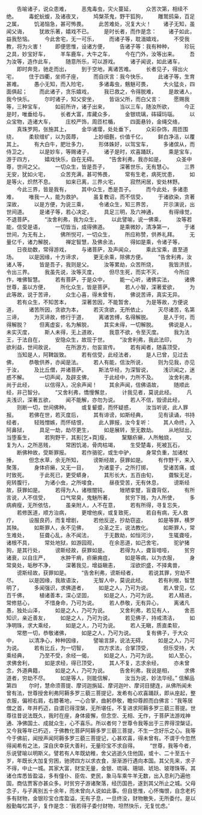 <!-- { "loadSidebar": true } -->
　　告喻诸子，说众患难，
　　恶鬼毒虫，灾火蔓延，
　　众苦次第，相续不绝。
　　毒蛇蚖蝮，及诸夜叉，
　　鸠槃茶鬼，野干狐狗，
　　雕鹫鸱枭，百足之属，
　　饥渴恼急，甚可怖畏。
　　此苦难处，况复大火！
　　诸子无知，虽闻父诲，
　　犹故乐著，嬉戏不已。
　　是时长者，而作是念：
　　诸子如此，益我愁恼。
　　今此舍宅，无一可乐，
　　而诸子等，耽湎嬉戏，
　　不受我教，将为火害！
　　即便思惟，设诸方便，
　　告诸子等：我有种种，
　　珍玩之具，妙宝好车，
　　羊车鹿车，大牛之车，
　　今在门外，汝等出来。
　　吾为汝等，造作此车，
　　随意所乐，可以游戏。
　　诸子闻说，如此诸车，
　　即时奔竞，驰走而出，
　　到于空地，离诸苦难。
　　长者见子，得出火宅，
　　住于四衢，坐师子座，
　　而自庆言：我今快乐，
　　此诸子等，生育甚难。
　　愚小无知，而入险宅，
　　多诸毒虫，魑魅可畏，
　　大火猛炎，四面俱起；
　　而此诸子，贪乐嬉戏，
　　我已救之，令得脱难，
　　是故诸人，我今快乐。
　　尔时诸子，知父安坐，
　　皆诣父所，而白父言：
　　愿赐我等，三种宝车，
　　如前所许，诸子出来，
　　当以三车，随汝所欲，
　　今正是时，唯垂给与。
　　长者大富，库藏众多，
　　金银琉璃，砗磲玛瑙。
　　以众宝物，造诸大车，
　　庄校严饰，周匝栏楯，
　　四面悬铃，金绳交络，
　　真珠罗网，张施其上，
　　金华诸璎，处处垂下，
　　众彩杂饰，周匝围绕，
　　柔软缯纩，以为茵蓐，
　　上妙细氎，价值千亿，
　　鲜白净洁，以覆其上。
　　有大白牛，肥壮多力，
　　形体姝好，以驾宝车，
　　多诸傧从，而侍卫之。
　　以是妙车，等赐诸子，
　　诸子是时，欢喜踊跃，
　　乘是宝车，游于四方，
　　嬉戏快乐，自在无碍。
　　“告舍利弗，我亦如是，
　　众圣中尊，世间之父。
　　一切众生，皆是吾子，
　　深著世乐，无有慧心。
　　三界无安，犹如火宅，
　　众苦充满，甚可怖畏，
　　常有生老，病死忧患，
　　如是等火，炽然不息。
　　如来已离，三界火宅，
　　寂然闲居，安处林野。
　　今此三界，皆是我有，
　　其中众生，悉是吾子。
　　而今此处，多诸患难，
　　唯我一人，能为救护。
　　虽复教诏，而不信受，
　　于诸欲染，贪著深故，
　　以是方便，为说三乘，
　　令诸众生，知三界苦，
　　开示演说，出世间道。
　　是诸子等，若心决定，
　　具足三明，及六神通，
　　有得缘觉，不退菩萨。
　　“汝舍利弗，我为众生，
　　以此譬喻，说一佛乘，
　　汝等若能，信受是语，
　　一切皆当，成得佛道。
　　是乘微妙，清净第一，
　　于诸世间，为无有上，
　　佛所悦可，一切众生，
　　所应称赞，供养礼拜。
　　无量亿千，诸力解脱，
　　禅定智慧，及佛余法，
　　得如是乘，令诸子等，
　　日夜劫数，常得游戏，
　　与诸菩萨，及声闻众，
　　乘此宝乘，直至道场。
　　以是因缘，十方谛求，
　　更无余乘，除佛方便。
　　“告舍利弗，汝诸人等，
　　皆是吾子，我则是父。
　　汝等累劫，众苦所烧，
　　我皆济拔，令出三界。
　　我虽先说，汝等灭度，
　　但尽生死，而实不灭，
　　今所应作，唯佛智慧。
　　若有菩萨，于是众中，
　　能一心听，诸佛实法，
　　诸佛世尊，虽以方便，
　　所化众生，皆是菩萨。
　　若人小智，深著爱欲，
　　为此等故，说于苦谛，
　　众生心喜，得未曾有，
　　佛说苦谛，真实无异。
　　若有众生，不知苦本，
　　深著苦因，不能暂舍，
　　为是等故，方便说道，
　　诸苦所因，贪欲为本，
　　若灭贪欲，无所依止，
　　灭尽诸苦，名第三谛，
　　为灭谛故，修行于道，
　　离诸苦缚，名得解脱。
　　是人于何，而得解脱？
　　但离虚妄，名为解脱，
　　其实未得，一切解脱。
　　佛说是人，未实灭度，
　　斯人未得，无上道故，
　　我意不欲，令至灭度。
　　我为法王，于法自在，
　　安隐众生，故现于世。
　　“汝舍利弗，我此法印，
　　为欲利益，世间故说，
　　在所游方，勿妄宣传。
　　若有闻者，随喜顶受，
　　当知是人，阿鞞跋致。
　　若有信受，此经法者，
　　是人已曾，见过去佛，
　　恭敬供养，亦闻是法。
　　若人有能，信汝所说，
　　则为见我，亦见于汝，
　　及比丘僧，并诸菩萨。
　　斯法华经，为深智说，
　　浅识闻之，迷惑不解。
　　一切声闻，及辟支佛，
　　于此经中，力所不及。
　　汝舍利弗，尚于此经，
　　以信得入，况余声闻！
　　其余声闻，信佛语故，
　　随顺此经，非己智分。
　　“又舍利弗，憍慢懈怠，
　　计我见者，莫说此经。
　　凡夫浅识，深著五欲，
　　闻不能解，亦勿为说。
　　若人不信，毁谤此经，
　　则断一切，世间佛种。
　　或复颦蹙，而怀疑惑，
　　汝当听说，此人罪报。
　　若佛在世，若灭度后，
　　其有诽谤，如斯经典，
　　见有读诵，书持经者，
　　轻贱憎嫉，而怀结恨，
　　此人罪报，汝今复听：
　　其人命终，入阿鼻狱，
　　具足一劫，劫尽更生，
　　如是展转，至无数劫。
　　从地狱出，当堕畜生，
　　若狗野干，其影[乞+頁]瘦，
　　黧黮疥癞，人所触娆，
　　又复为人，之所恶贱，
　　常困饥渴，骨肉枯竭，
　　生受楚毒，死被瓦石，
　　断佛种故，受斯罪报。
　　若作骆驼，或生中驴，
　　身常负重，加诸杖捶，
　　但念水草，余无所知，
　　谤斯经故，获罪如是。
　　有作野干，来入聚落，
　　身体疥癞，又无一目，
　　为诸童子，之所打掷，
　　受诸苦痛，或时致死。
　　于此死已，更受蟒身，
　　其形长大，五百由旬，
　　聋騃无足，宛转腹行，
　　为诸小虫，之所唼食，
　　昼夜受苦，无有休息，
　　谤斯经故，获罪如是。
　　若得为人，诸根闇钝，
　　矬陋挛躄，盲聋背伛，
　　有所言说，人不信受，
　　口气常臭，鬼魅所著，
　　贫穷下贱，为人所使，
　　多病痟瘦，无所依怙，
　　虽亲附人，人不在意，
　　若有所得，寻复忘失，
　　若修医道，顺方治病，
　　更增他疾，或复致死，
　　若自有病，无人救疗，
　　设服良药，而复增剧，
　　若他反逆，抄劫窃盗，
　　如是等罪，横罗其殃。
　　如斯罪人，永不见佛，
　　众圣之王，说法教化。
　　如斯罪人，常生难处，
　　狂聋心乱，永不闻法，
　　于无数劫，如恒河沙，
　　生辄聋哑，诸根不具，
　　常处地狱，如游园观，
　　在余恶道，如己舍宅，
　　驼驴猪狗，是其行处，
　　谤斯经故，获罪如是。
　　若得为人，聋盲喑哑，
　　贫穷诸衰，以自庄严，
　　水肿干痟，疥癞痈疽，
　　如是等病，以为衣服，
　　身常臭处，垢秽不净，
　　深著我见，增益瞋恚，
　　淫欲炽盛，不择禽兽，
　　谤斯经故，获罪如是。
　　“告舍利弗，谤斯经者，
　　若说其罪，穷劫不尽。
　　以是因缘，我故语汝，
　　无智人中，莫说此经。
　　若有利根，智慧明了，
　　多闻强识，求佛道者，
　　如是之人，乃可为说。
　　若人曾见，亿百千佛，
　　植诸善本，深心坚固，
　　如是之人，乃可为说。
　　若人精进，常修慈心，
　　不惜身命，乃可为说。
　　若人恭敬，无有异心，
　　离诸凡愚，独处山泽，
　　如是之人，乃可为说。
　　又舍利弗，若见有人，
　　舍恶知识，亲近善友，
　　如是之人，乃可为说。
　　若见佛子，持戒清洁，
　　如净明珠，求大乘经，
　　如是之人，乃可为说。
　　若人无瞋，质直柔软，
　　常愍一切，恭敬诸佛，
　　如是之人，乃可为说。
　　复有佛子，于大众中，
　　以清净心，种种因缘，
　　譬喻言辞，说法无碍，
　　如是之人，乃可为说。
　　若有比丘，为一切智，
　　四方求法，合掌顶受，
　　但乐受持，大乘经典，
　　乃至不受，余经一偈，
　　如是之人，乃可为说。
　　如人至心，求佛舍利，
　　如是求经，得已顶受，
　　其人不复，志求余经，
　　亦未曾念，外道典籍，
　　如是之人，乃可为说。
　　告舍利弗，我说是相，
　　求佛道者，穷劫不尽。
　　如是等人，则能信解，
　　汝当为说，妙法华经。”
信解品第四
　　尔时，慧命须菩提、摩诃迦旃延、摩诃迦叶、摩诃目揵连，从佛所闻未曾有法，世尊授舍利弗阿耨多罗三藐三菩提记，发希有心欢喜踊跃，即从座起，整衣服，偏袒右肩，右膝著地，一心合掌，曲躬恭敬，瞻仰尊颜而白佛言：“我等居僧之首，年并朽迈，自谓已得涅槃，无所堪任，不复进求阿耨多罗三藐三菩提。世尊往昔说法既久，我时在座，身体疲懈，但念空、无相、无作，于菩萨法游戏神通、净佛国土、成就众生，心不喜乐。所以者何？世尊令我等出于三界得涅槃证。又今我等年已朽迈，于佛教化菩萨阿耨多罗三藐三菩提，不生一念好乐之心。我等今于佛前，闻授声闻阿耨多罗三藐三菩提记，心甚欢喜，得未曾有。不谓于今忽然得闻希有之法，深自庆幸获大善利，无量珍宝不求自得。
　　“世尊，我等今者，乐说譬喻以明斯义。譬若有人年既幼稚，舍父逃逝久住他国，或十、二十至五十岁，年既长大加复穷困，驰骋四方以求衣食，渐渐游行遇向本国。其父先来，求子不得，中止一城。其家大富，财宝无量，金银、琉璃、珊瑚、琥珀、玻瓈珠等。其诸仓库悉皆盈溢，多有僮仆、臣佐、吏民，象马车乘牛羊无数，出入息利乃遍他国，商估贾客亦甚众多。时贫穷子游诸聚落，经历国邑，遂到其父所止之城。父母念子，与子离别五十余年，而未曾向人说如此事。但自思惟，心怀悔恨，自念老朽多有财物，金银珍宝仓库盈溢，无有子息，一旦终没，财物散失，无所委付。是以殷勤每忆其子，复作是念：‘我若得子委付财物，坦然快乐，无复忧虑。’
